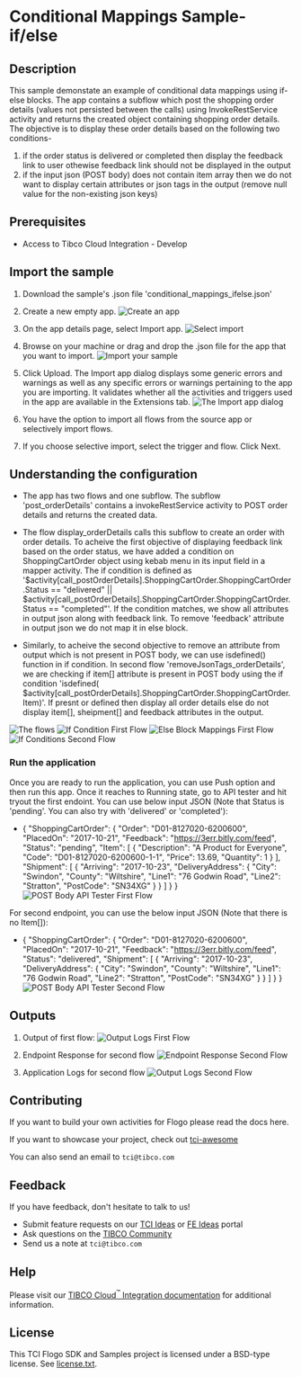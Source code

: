 # Conditional Mappings Sample- if/else

## Description

This sample demonstate an example of conditional data mappings using if-else blocks.
The app contains a subflow which post the shopping order details (values not persisted between the calls) using InvokeRestService activity and returns the created object containing shopping order details. The objective is to display these order details based on the following two conditions-
1. if the order status is delivered or completed then display the feedback link to user othewise feedback link should not be displayed in the output
2. if the input json (POST body) does not contain item array then we do not want to display certain attributes or json tags in the output (remove null value for the non-existing json keys)

## Prerequisites

* Access to Tibco Cloud Integration - Develop

## Import the sample

1. Download the sample's .json file 'conditional_mappings_ifelse.json'

2. Create a new empty app.
![Create an app](../../import-screenshots/2.png)

3. On the app details page, select Import app.
![Select import](../../import-screenshots/3.png)

4. Browse on your machine or drag and drop the .json file for the app that you want to import.
![Import your sample](../../import-screenshots/ifelse/import_ifelse_app.png)

5. Click Upload. The Import app dialog displays some generic errors and warnings as well as any specific errors or warnings pertaining to the app you are importing. It validates whether all the activities and triggers used in the app are available in the Extensions tab.
![The Import app dialog](../../import-screenshots/ifelse/import_dialog_ifelse.png)

6. You have the option to import all flows from the source app or selectively import flows.

7. If you choose selective import, select the trigger and flow. Click Next.

## Understanding the configuration

* The app has two flows and one subflow. The subflow 'post_orderDetails' contains a invokeRestService activity to POST order details and returns the created data.
* The flow display_orderDetails calls this subflow to create an order with order details. To acheive the first objective of displaying feedback link based on the order status, we have added a condition on ShoppingCartOrder object using kebab menu in its input field in a mapper activity. The if condition is defined as '$activity[call_postOrderDetails].ShoppingCartOrder.ShoppingCartOrder.Status == "delivered" || $activity[call_postOrderDetails].ShoppingCartOrder.ShoppingCartOrder.Status == "completed"'.
If the condition matches, we show all attributes in output json along with feedback link. To remove 'feedback' attribute in output json we do not map it in else block.

* Similarly, to acheive the second objective to remove an attribute from output which is not present in POST body, we can use isdefined() function in if condition. In second flow 'removeJsonTags_orderDetails', we are checking if item[] attribute is present in POST body using the if condition 'isdefined( $activity[call_postOrderDetails].ShoppingCartOrder.ShoppingCartOrder.Item)'. If presnt or defined then display all order details else do not display item[], sheipment[] and feedback attributes in the output.

![The flows](../../import-screenshots/ifelse/app_flows.png)
![If Condition First Flow](../../import-screenshots/ifelse/flow1_ifCondition.png)
![Else Block Mappings First Flow](../../import-screenshots/ifelse/flow1_elseMappings.png)
![If Conditions Second Flow](../../import-screenshots/ifelse/flow2_ifCondition.png)

### Run the application
Once you are ready to run the application, you can use Push option and then run this app.
Once it reaches to Running state, go to API tester and hit tryout the first endoint. You can use below input JSON (Note that Status is 'pending'. You can also try with 'delivered' or 'completed'):
* {
  "ShoppingCartOrder": {
    "Order": "D01-8127020-6200600",
    "PlacedOn": "2017-10-21",
    "Feedback": "https://3err.bitly.com/feed",
    "Status": "pending",
    "Item": [
      {
        "Description": "A Product for Everyone",
        "Code": "D01-8127020-6200600-1-1",
        "Price": 13.69,
        "Quantity": 1
      }
    ],
    "Shipment": [
      {
        "Arriving": "2017-10-23",
        "DeliveryAddress": {
          "City": "Swindon",
          "County": "Wiltshire",
          "Line1": "76 Godwin Road",
          "Line2": "Stratton",
          "PostCode": "SN34XG"
        }
      }
    ]
  }
}
![POST Body API Tester First Flow](../../import-screenshots/ifelse/POST_body_flow1.png)

For second endpoint, you can use the below input JSON (Note that there is no Item[]):
* {
  "ShoppingCartOrder": {
    "Order": "D01-8127020-6200600",
    "PlacedOn": "2017-10-21",
    "Feedback": "https://3err.bitly.com/feed",
    "Status": "delivered",
    "Shipment": [
      {
        "Arriving": "2017-10-23",
        "DeliveryAddress": {
          "City": "Swindon",
          "County": "Wiltshire",
          "Line1": "76 Godwin Road",
          "Line2": "Stratton",
          "PostCode": "SN34XG"
        }
      }
    ]
  }
}
![POST Body API Tester Second Flow](../../import-screenshots/ifelse/POST_body_flow2.png)

## Outputs

1. Output of first flow:
![Output Logs First Flow](../../import-screenshots/ifelse/output_flow1.png)

2. Endpoint Response for second flow
![Endpoint Response Second Flow](../../import-screenshots/ifelse/output_endpoint_flow2.png)

3. Application Logs for second flow
![Output Logs Second Flow](../../import-screenshots/ifelse/output_flow2.png)


## Contributing
If you want to build your own activities for Flogo please read the docs here.

If you want to showcase your project, check out [tci-awesome](https://github.com/TIBCOSoftware/tci-awesome)

You can also send an email to `tci@tibco.com`

## Feedback
If you have feedback, don't hesitate to talk to us!

* Submit feature requests on our [TCI Ideas](https://ideas.tibco.com/?project=TCI) or [FE Ideas](https://ideas.tibco.com/?project=FE) portal
* Ask questions on the [TIBCO Community](https://community.tibco.com/answers/product/344006)
* Send us a note at `tci@tibco.com`

## Help
Please visit our [TIBCO Cloud<sup>&trade;</sup> Integration documentation](https://integration.cloud.tibco.com/docs/index.html#Subsystems/flogo/flogo-all/conditional-mapping.html) for additional information.

## License
This TCI Flogo SDK and Samples project is licensed under a BSD-type license. See [license.txt](license.txt).
